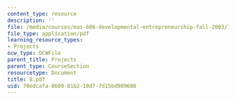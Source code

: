 ```yaml
---
content_type: resource
description: ''
file: /media/courses/mas-666-developmental-entrepreneurship-fall-2003/70edcafa860981b210d77d15bd909608_8.pdf
file_type: application/pdf
learning_resource_types:
- Projects
ocw_type: OCWFile
parent_title: Projects
parent_type: CourseSection
resourcetype: Document
title: 8.pdf
uid: 70edcafa-8609-81b2-10d7-7d15bd909608
---
```

